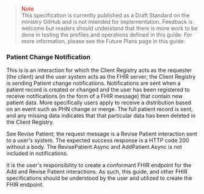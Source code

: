 ><span style="color:red">Note</span><br>This specification is currently published as a Draft Standard on the ministry GitHub and is not intended for implementation. Feedback is welcome but readers should understand that there is more work to be done in testing the profiles and operations defined in this guide. For more information, please see the Future Plans page in this guide.

### Patient Change Notification

This is is an interaction for which the Client Registry acts as the requester (the client) and the user system acts as the FHIR server; the Client Registry is sending Patient change notifications.  Notifications are sent when a patient record is created or changed and the user has been registered to receive notifications (in the form of a FHIR message) that contain new patient data.  More specifically users apply to receive a distribution based on an event such as PHN change or merge.  The full patient record is sent, and any missing data indicates that that particular data has been deleted in the Client Registry.

See Revise Patient; the request message is a Revise Patient interaction sent to a user's system.  The expected success response is a HTTP code 200 without a body.  The RevisePatient.Async and AddPatient.Async is not included in notifications.

It is the user's responsibility to create a conformant FHIR endpoint for the Add and Revise Patient interactions.  As such, this guide, and other FHIR specifications should be understood by the user and utilized to create the FHIR endpoint.

